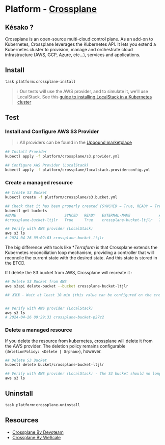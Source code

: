# Platform - [Crossplane][crossplane-doc]
## Késako ?
Crossplane is an open-source multi-cloud control plane. As an add-on to Kubernetes, Crossplane leverages the Kubernetes API. It lets you extend a Kubernetes cluster to provision, manage and orchestrate cloud infrastructure (AWS, GCP, Azure, etc...), services and applications.

## Install
```bash
task platform:crossplane-install
```

> ℹ️ Our tests will use the AWS provider, and to simulate it, we'll use LocalStack. See this [guide to installing LocalStack in a Kubernetes cluster](../aws/INSTALL.md)

## Test

### Install and Configure AWS S3 Provider

> ℹ️ All providers can be found in the [Upbound marketplace][upbound-marketplace]

```bash
## Install Provider
kubectl apply -f platform/crossplane/s3.provider.yml

## Configure AWS Provider (LocalStack)
kubectl apply -f platform/crossplane/localstack.providerconfig.yml
```

### Create a managed resource

```bash
## Create S3 Bucket
kubectl create -f platform/crossplane/s3.bucket.yml

## Check that it has been properly created (SYNCHED = True, READY = True)
kubectl get buckets
#NAME                      SYNCED   READY   EXTERNAL-NAME             AGE
#crossplane-bucket-ltjlr   True     True    crossplane-bucket-ltjlr   77s

## Verify with AWS provider (LocalStack)
aws s3 ls
# 2024-04-26 09:02:03 crossplane-bucket-ltjlr
```

The big difference with tools like **Terraform* is that Crossplane extends the Kubernetes reconciliation loop mechanism, providing a controller that will reconcile the current state with the desired state. And this state is stored in the ETCD.

If I delete the S3 bucket from AWS, Crossplane will recreate it :

```bash
## Delete S3 Bucket from AWS
aws s3api delete-bucket --bucket crossplane-bucket-ltjlr

## ⏳⏳⏳ - Wait at least 10 min (this value can be configured on the crossplane controller)


## Verify with AWS provider (LocalStack)
aws s3 ls
# 2024-04-26 09:29:33 crossplane-bucket-p27z2
```

### Delete a managed resource

If you delete the resource from kubernetes, crossplane will delete it from the AWS provider. The deletion policy remains configurable (`deletionPolicy: <Delete | Orphan>`), however.

```bash
## Delete S3 Bucket
kubectl delete bucket/crossplane-bucket-ltjlr

## Verify with AWS provider (LocalStack) - The S3 bucket should no longer be present
aws s3 ls
```

## Uninstall

```bash
task platform:crossplane-uninstall
```

## Resources

- [Crossplane By Devoteam][crossplane-blog-devoteam]
- [Crossplane By WeScale][crossplane-blog-wescale]

<!-- Links -->
[crossplane-blog-devoteam]: https://france.devoteam.com/paroles-dexperts/crossplane/
[crossplane-blog-wescale]: https://blog.wescale.fr/infra-as-code-depuis-kubernetes-avec-crossplane
[upbound-marketplace]: https://marketplace.upbound.io/
[crossplane-doc]:https://www.crossplane.io/
